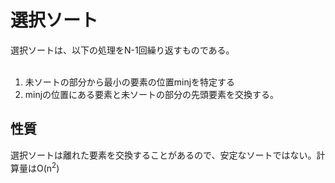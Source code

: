 # 選択ソート

選択ソートは、以下の処理をN-1回繰り返すものである。  
<br>
1. 未ソートの部分から最小の要素の位置minjを特定する
1. minjの位置にある要素と未ソートの部分の先頭要素を交換する。

## 性質

選択ソートは離れた要素を交換することがあるので、安定なソートではない。計算量はO(n<sup>2</sup>)
